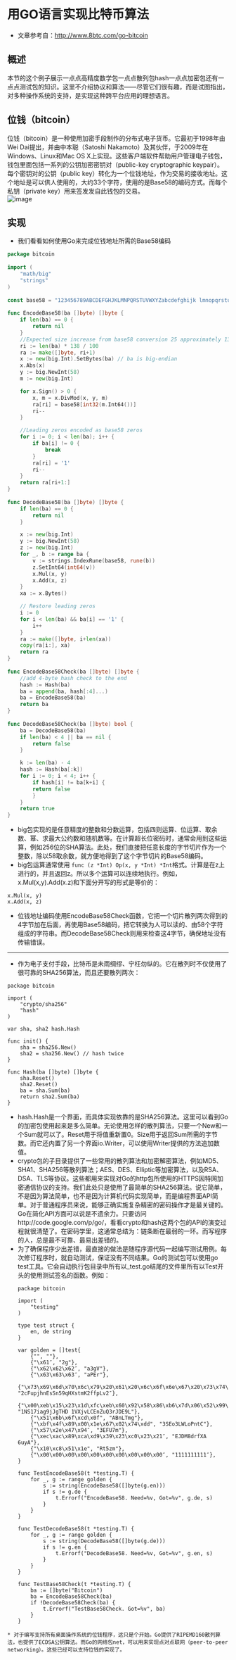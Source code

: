 # 用GO语言实现比特币算法
* 文章参考自：http://www.8btc.com/go-bitcoin  
## 概述
本节的这个例子展示一点点高精度数学包一点点散列包hash一点点加密包还有一点点测试包的知识。这里不介绍协议和算法——尽管它们很有趣，而是试图指出，对多种操作系统的支持，是实现这种跨平台应用的理想语言。
## 位钱（bitcoin）  
位钱（bitcoin）是一种使用加密手段制作的分布式电子货币。它最初于1998年由Wei Dai提出，并由中本聪（Satoshi Nakamoto）及其伙伴，于2009年在Windows、Linux和Mac OS X上实现。这些客户端软件帮助用户管理电子钱包，钱包里面包括一系列的公钥加密密钥对（public-key cryptographic keypair）。每个密钥对的公钥（public key）转化为一个位钱地址，作为交易的接收地址。这个地址是可以供人使用的，大约33个字符，使用的是Base58的编码方式。而每个私钥（private key）用来签发发自此钱包的交易。  
![image](/doc/img/article/1-1.png)
## 实现  
* 我们看看如何使用Go来完成位钱地址所需的Base58编码
```go language
package bitcoin
 
import (
    "math/big"
    "strings"
)
 
const base58 = "123456789ABCDEFGHJKLMNPQRSTUVWXYZabcdefghijk lmnopqrstuvwxyz"
 
func EncodeBase58(ba []byte) []byte {
    if len(ba) == 0 {
        return nil
    }
    //Expected size increase from base58 conversion 25 approximately 137%,use 138% to be safe
    ri := len(ba) * 138 / 100
    ra := make([]byte, ri+1)
    x := new(big.Int).SetBytes(ba) // ba is big-endian
    x.Abs(x)
    y := big.NewInt(58)
    m := new(big.Int)

    for x.Sign() > 0 {
        x, m = x.DivMod(x, y, m)
        ra[ri] = base58[int32(m.Int64())]
        ri--
    }

    //Leading zeros encoded as base58 zeros
    for i := 0; i < len(ba); i++ {
        if ba[i] != 0 {
            break
        }
        ra[ri] = '1'
        ri--
    }
    return ra[ri+1:]
}
 
func DecodeBase58(ba []byte) []byte {
    if len(ba) == 0 {
        return nil
    }

    x := new(big.Int)
    y := big.NewInt(58)
    z := new(big.Int)
    for _, b := range ba {
        v := strings.IndexRune(base58, rune(b))
        z.SetInt64(int64(v))
        x.Mul(x, y)
        x.Add(x, z)
    }
    xa := x.Bytes()

    // Restore leading zeros
    i := 0
    for i < len(ba) && ba[i] == '1' {
        i++
    }
    ra := make([]byte, i+len(xa))
    copy(ra[i:], xa)
    return ra
}
 
func EncodeBase58Check(ba []byte) []byte {
    //add 4-byte hash check to the end
    hash := Hash(ba)
    ba = append(ba, hash[:4]...)
    ba = EncodeBase58(ba)
    return ba
}
 
func DecodeBase58Check(ba []byte) bool {
    ba = DecodeBase58(ba)
    if len(ba) < 4 || ba == nil {
        return false
    }

    k := len(ba) - 4
    hash := Hash(ba[:k])
    for i := 0; i < 4; i++ {
        if hash[i] != ba[k+i] {
        return false
        }
    }
    return true
}

```
* big包实现的是任意精度的整数和分数运算，包括四则运算、位运算、取余数、幂、求最大公约数和随机数等。在计算超长位密码时，通常会用到这些运算，例如256位的SHA算法。此处，我们直接把任意长度的字节切片作为一个整数，除以58取余数，就方便地得到了这个字节切片的Base58编码。  
* big包运算通常使用  ```func (z *Int) Op(x, y *Int) *Int```格式。计算是在z上进行的，并且返回z。所以多个运算可以连续地执行。例如，x.Mul(x,y).Add(x.z)和下面分开写的形式是等价的：  
```
x.Mul(x, y)
x.Add(x, z)
```  
* 位钱地址编码使用EncodeBase58Check函数，它把一个切片散列两次得到的4字节加在后面，再使用Base58编码，把它转换为人可以读的、由58个字符组成的字符串。而DecodeBase58Check则用来检查这4字节，确保地址没有传输错误。
***
* 作为电子支付手段，比特币是未雨绸缪、宁枉勿纵的。它在散列时不仅使用了很可靠的SHA256算法，而且还要散列两次： 
```
package bitcoin
 
import (
    "crypto/sha256"
    "hash"
)
 
var sha, sha2 hash.Hash
 
func init() {
    sha = sha256.New()
    sha2 = sha256.New() // hash twice
}
 
func Hash(ba []byte) []byte {
    sha.Reset()
    sha2.Reset()
    ba = sha.Sum(ba)
    return sha2.Sum(ba)
}
```  
* hash.Hash是一个界面，而具体实现依靠的是SHA256算法。这里可以看到Go的加密包使用起来是多么简单。无论使用怎样的散列算法，只要一个New和一个Sum就可以了。Reset用于将值重新置0。Size用于返回Sum所需的字节数。而它还内置了另一个界面io.Writer，可以使用Writer提供的方法追加数值。  
* crypto包的子目录提供了一些常用的散列算法和加密解密算法，例如MD5、SHA1、SHA256等散列算法；AES、DES、Elliptic等加密算法，以及RSA、DSA、TLS等协议。这些都用来实现对Go的http包所使用的HTTPS因特网加密通信协议的支持。我们此处只是使用了最简单的SHA256算法。说它简单，不是因为算法简单，也不是因为计算机代码实现简单，而是编程界面API简单。对于普通程序员来说，能够正确实施复杂精密的密码操作才是最关键的。Go在简化API方面可以说是不遗余力。只要访问http://code.google.com/p/go/，看看crypto和hash这两个包的API的演变过程就很清楚了。在密码学里，这通常总结为：链条断在最弱的一环。而写程序的人，总是最不可靠、最易出差错的。
* 为了确保程序少出差错，最直接的做法是随程序源代码一起编写测试用例。每次修订程序时，就自动测试，保证没有不同结果。Go的测试包可以使用go test工具。它会自动执行包目录中所有以_test.go结尾的文件里所有以Test开头的使用测试签名的函数。例如：  
    ```
    package bitcoin
     
    import (
        "testing"
    )
     
    type test struct {
        en, de string
    }
     
    var golden = []test{
        {"", ""},
        {"\x61″, "2g"},
        {"\x62\x62\x62″, "a3gV"},
        {"\x63\x63\x63″, "aPEr"},
        {"\x73\x69\x6d\x70\x6c\x79\x20\x61\x20\x6c\x6f\x6e\x67\x20\x73\x74\x72\x69\x6e\x67″, "2cFupjhnEsSn59qHXstmK2ffpLv2″},
        {"\x00\xeb\x15\x23\x1d\xfc\xeb\x60\x92\x58\x86\xb6\x7d\x06\x52\x99\x92\x59\x15\xae\xb1\x72\xc0\x66\x47″, "1NS17iag9jJgTHD 1VXjvLCEnZuQ3rJDE9L"},
        {"\x51\x6b\x6f\xcd\x0f", "ABnLTmg"},
        {"\xbf\x4f\x89\x00\x1e\x67\x02\x74\xdd", "3SEo3LWLoPntC"},
        {"\x57\x2e\x47\x94″, "3EFU7m"},
        {"\xec\xac\x89\xca\xd9\x39\x23\xc0\x23\x21″, "EJDM8drfXA 6uyA"},
        {"\x10\xc8\x51\x1e", "Rt5zm"},
        {"\x00\x00\x00\x00\x00\x00\x00\x00\x00\x00″, "1111111111″},
    }
     
    func TestEncodeBase58(t *testing.T) {
        for _, g := range golden {
            s := string(EncodeBase58([]byte(g.en)))
            if s != g.de {
                t.Errorf("EncodeBase58. Need=%v, Got=%v", g.de, s)
            }
        }
    }  
      
    func TestDecodeBase58(t *testing.T) {
        for _, g := range golden {
            s := string(DecodeBase58([]byte(g.de)))
            if s != g.en {
                t.Errorf("DecodeBase58. Need=%v, Got=%v", g.en, s)
            }
        }
    }  
      
    func TestBase58Check(t *testing.T) {
        ba := []byte("Bitcoin")
        ba = EncodeBase58Check(ba)
        if !DecodeBase58Check(ba) {
            t.Errorf("TestBase58Check. Got=%v", ba)
        }
    }
```  
* 对于编写支持所有桌面操作系统的位钱程序，这只是个开始。Go提供了RIPEMD160散列算法，也提供了ECDSA公钥算法。而Go的网络包net，可以用来实现点对点联网（peer-to-peer networking）。这些已经可以支持位钱的实现了。